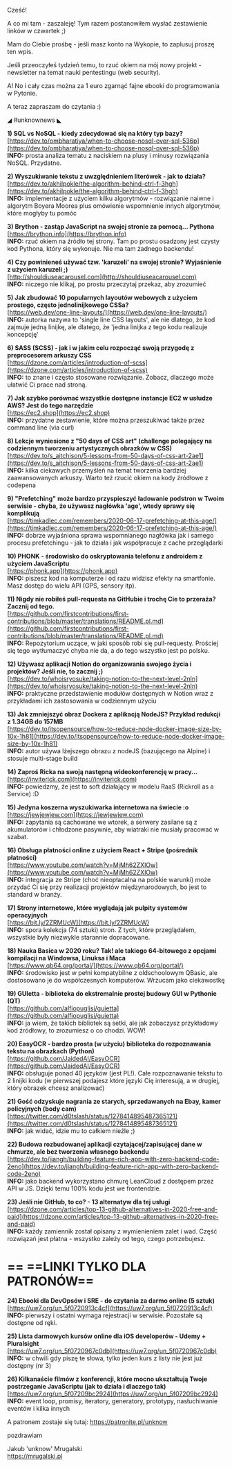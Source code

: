 Cześć!

A co mi tam - zaszaleję! Tym razem postanowiłem wysłać zestawienie linków w czwartek ;)

Mam do Ciebie prośbę - jeśli masz konto na Wykopie, to zaplusuj proszę ten wpis.

 

Jeśli przeoczyłeś tydzień temu, to rzuć okiem na mój nowy projekt - newsletter na temat nauki pentestingu (web security).

A! No i cały czas można za 1 euro zgarnąć fajne ebooki do programowania w Pytonie.

 

A teraz zapraszam do czytania :)

 

◢ #unknownews ◣


**1) SQL vs NoSQL - kiedy zdecydować się na który typ bazy?**  
[https://dev.to/ombharatiya/when-to-choose-nosql-over-sql-536p](https://dev.to/ombharatiya/when-to-choose-nosql-over-sql-536p)  
**INFO:** prosta analiza tematu z naciskiem na plusy i minusy rozwiązania NoSQL. Przydatne.  


**2) Wyszukiwanie tekstu z uwzględnieniem literówek - jak to działa?**  
[https://dev.to/akhilpokle/the-algorithm-behind-ctrl-f-3hgh](https://dev.to/akhilpokle/the-algorithm-behind-ctrl-f-3hgh)  
**INFO:** implementacje z użyciem kilku algorytmów - rozwiązanie naiwne i algorytm Boyera Moorea plus omówienie wspomnienie innych algorytmów, które mogłyby tu pomóc  


**3) Brython - zastąp JavaScript na swojej stronie za pomocą... Pythona**  
[https://brython.info](https://brython.info)  
**INFO:** rzuć okiem na źródło tej strony. Tam po prostu osadzony jest czysty kod Pythona, który się wykonuje. Nie ma tam żadnego backendu!  


**4) Czy powinieneś używać tzw. 'karuzeli' na swojej stronie? Wyjaśnienie z użyciem karuzeli ;)**  
[http://shouldiuseacarousel.com](http://shouldiuseacarousel.com)  
**INFO:** niczego nie klikaj, po prostu przeczytaj przekaz, aby zrozumieć  


**5) Jak zbudować 10 popularnych layoutów webowych z użyciem prostego, często jednolinijkowego CSSa?**  
[https://web.dev/one-line-layouts/](https://web.dev/one-line-layouts/)  
**INFO:** autorka nazywa to 'single line CSS layouts', ale nie dlatego, że kod zajmuje jedną linijkę, ale dlatego, że 'jedna linijka z tego kodu realizuje koncepcję'  


**6) SASS (SCSS) - jak i w jakim celu rozpocząć swoją przygodę z preprocesorem arkuszy CSS**  
[https://dzone.com/articles/introduction-of-scss](https://dzone.com/articles/introduction-of-scss)  
**INFO:** to znane i często stosowane rozwiązanie. Zobacz, dlaczego może ułatwić Ci prace nad stroną.  


**7) Jak szybko porównać wszystkie dostępne instancje EC2 w usłudze AWS? Jest do tego narzędzie**  
[https://ec2.shop](https://ec2.shop)  
**INFO:** przydatne zestawienie, które można przeszukiwać także przez command line (via curl)  


**8) Lekcje wyniesione z "50 days of CSS art" (challenge polegający na codziennym tworzeniu artystycznych obrazków w CSS)**  
[https://dev.to/s_aitchison/5-lessons-from-50-days-of-css-art-2ae1](https://dev.to/s_aitchison/5-lessons-from-50-days-of-css-art-2ae1)  
**INFO:** kilka ciekawych przemyśleń na temat tworzenia bardziej zaawansowanych arkuszy. Warto też rzucić okiem na kody źródłowe z codepena  


**9) "Prefetching" może bardzo przyspieszyć ładowanie podstron w Twoim serwisie - chyba, że używasz nagłówka 'age', wtedy sprawy się komplikują**  
[https://timkadlec.com/remembers/2020-06-17-prefetching-at-this-age/](https://timkadlec.com/remembers/2020-06-17-prefetching-at-this-age/)  
**INFO:** dobrze wyjaśniona sprawa wspomnianego nagłówka jak i samego procesu prefetchingu - jak to działa i jak współpracuje z cache przeglądarki  


**10) PHONK - środowisko do oskryptowania telefonu z androidem z użyciem JavaScriptu**  
[https://phonk.app](https://phonk.app)  
**INFO:** piszesz kod na komputerze i od razu widzisz efekty na smartfonie. Masz dostęp do wielu API (GPS, sensory itp).  


**11) Nigdy nie robiłeś pull-requesta na GitHubie i trochę Cie to przeraża? Zacznij od tego.**  
[https://github.com/firstcontributions/first-contributions/blob/master/translations/README.pl.md](https://github.com/firstcontributions/first-contributions/blob/master/translations/README.pl.md)  
**INFO:** Repozytorium uczące, w jaki sposób robi się pull-requesty. Prościej się tego wytłumaczyć chyba nie da, a do tego wszystko jest po polsku.  


**12) Używasz aplikacji Notion do organizowania swojego życia i projektów? Jeśli nie, to zacznij ;)**  
[https://dev.to/whoisryosuke/taking-notion-to-the-next-level-2nln](https://dev.to/whoisryosuke/taking-notion-to-the-next-level-2nln)  
**INFO:** praktyczne przedstawienie modułów dostępnych w Notion wraz z przykładami ich zastosowania w codziennym użyciu  


**13) Jak zmniejszyć obraz Dockera z aplikacją NodeJS? Przykład redukcji z 1.34GB do 157MB**  
[https://dev.to/itsopensource/how-to-reduce-node-docker-image-size-by-10x-1h81](https://dev.to/itsopensource/how-to-reduce-node-docker-image-size-by-10x-1h81)  
**INFO:** autor używa lżejszego obrazu z nodeJS (bazującego na Alpine) i stosuje multi-stage build  


**14) Zaproś Ricka na swoją następną wideokonferencję w pracy...**  
[https://inviterick.com](https://inviterick.com)  
**INFO:** powiedzmy, że jest to soft działający w modelu RaaS (Rickroll as a Service) :D  


**15) Jedyna koszerna wyszukiwarka internetowa na świecie :o**  
[https://jewjewjew.com](https://jewjewjew.com)  
**INFO:** zapytania są cachowane we wtorek, a serwery zasilane są z akumulatorów i chłodzone pasywnie, aby wiatraki nie musiały pracować w szabat.  


**16) Obsługa płatności online z użyciem React + Stripe (pośrednik płatności)**  
[https://www.youtube.com/watch?v=MjMh62ZXlOw](https://www.youtube.com/watch?v=MjMh62ZXlOw)  
**INFO:** integracja ze Stripe (choć nieopłacalna na polskie warunki) może przydać Ci się przy realizacji projektów międzynarodowych, bo jest to standard w branży.  


**17) Strony internetowe, które wyglądają jak pulpity systemów operacyjnych**  
[https://bit.ly/2ZRMUcW](https://bit.ly/2ZRMUcW)  
**INFO:** spora kolekcja (74 sztuki) stron. Z tych, które przeglądałem, wszystkie były niezwykle starannie dopracowane.  


**18) Nauka Basica w 2020 roku? Tak! ale takiego 64-bitowego z opcjami kompilacji na Windowsa, Linuksa i Maca**  
[https://www.qb64.org/portal/](https://www.qb64.org/portal/)  
**INFO:** środowisko jest w pełni kompatybilne z oldschoolowym QBasic, ale dostosowano je do współczesnych komputerów. Wrzucam jako ciekawostkę  


**19) GUIetta - biblioteka do ekstremalnie prostej budowy GUI w Pythonie (QT)**  
[https://github.com/alfiopuglisi/guietta](https://github.com/alfiopuglisi/guietta)  
**INFO:** ja wiem, że takich bibliotek są setki, ale jak zobaczysz przykładowy kod źródłowy, to zrozumiesz o co chodzi. WOW!  


**20) EasyOCR - bardzo prosta (w użyciu) biblioteka do rozpoznawania tekstu na obrazkach (Python)**  
[https://github.com/JaidedAI/EasyOCR](https://github.com/JaidedAI/EasyOCR)  
**INFO:** obsługuje ponad 40 języków (jest PL!). Całe rozpoznawanie tekstu to 2 linijki kodu (w pierwszej podajesz które języki Cię interesują, a w drugiej, który obrazek chcesz analizować)  


**21) Gość odzyskuje nagrania ze starych, sprzedawanych na Ebay, kamer policyjnych (body cam)**  
[https://twitter.com/d0tslash/status/1278414895487365121](https://twitter.com/d0tslash/status/1278414895487365121)  
**INFO:** jak widać, idzie mu to całkiem nieźle ;)  


**22) Budowa rozbudowanej aplikacji czytającej/zapisującej dane w chmurze, ale bez tworzenia własnego backendu**  
[https://dev.to/jiangh/building-feature-rich-app-with-zero-backend-code-2eno](https://dev.to/jiangh/building-feature-rich-app-with-zero-backend-code-2eno)  
**INFO:** jako backend wykorzystano chmurę LeanCloud z dostępem przez API w JS. Dzięki temu 100% kodu jest we frontendzie.  


**23) Jeśli nie GitHub, to co? - 13 alternatyw dla tej usługi**  
[https://dzone.com/articles/top-13-github-alternatives-in-2020-free-and-paid](https://dzone.com/articles/top-13-github-alternatives-in-2020-free-and-paid)  
**INFO:** każdy zamiennik został opisany z wymienieniem zalet i wad. Część rozwiązań jest płatna - wszystko zależy od tego, czego potrzebujesz.  


== **==LINKI TYLKO DLA PATRONÓW==**
 ==

**24) Ebooki dla DevOpsów i SRE - do czytania za darmo online (5 sztuk)**  
[https://uw7.org/un_5f0720913c4cf](https://uw7.org/un_5f0720913c4cf)  
**INFO:** pierwszy i ostatni wymaga rejestracji w serwisie. Pozostałe są dostępne od ręki.  


**25) Lista darmowych kursów online dla iOS developerów - Udemy + Pluralsight**  
[https://uw7.org/un_5f0720967c0db](https://uw7.org/un_5f0720967c0db)  
**INFO:** w chwili gdy piszę te słowa, tylko jeden kurs z listy nie jest już dostępny (nr 3)  


**26) Kilkanaście filmów z konferencji, które mocno ukształtują Twoje postrzeganie JavaScriptu (jak to działa i dlaczego tak)**  
[https://uw7.org/un_5f07209bc2924](https://uw7.org/un_5f07209bc2924)  
**INFO:** event loop, promisy, iteratory, generatory, prototypy, nasłuchiwanie eventów i kilka innych  


 

A patronem zostaje się tutaj: https://patronite.pl/unknow

 
pozdrawiam

Jakub 'unknow' Mrugalski  
https://mrugalski.pl